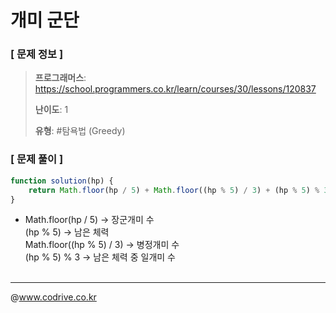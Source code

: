 # 개미 군단

### [ 문제 정보 ]
> **프로그래머스**: https://school.programmers.co.kr/learn/courses/30/lessons/120837
> 
> **난이도**: 1
>
> **유형**: #탐욕법 (Greedy)


### [ 문제 풀이 ]
```JavaScript
function solution(hp) {
    return Math.floor(hp / 5) + Math.floor((hp % 5) / 3) + (hp % 5) % 3;
}
```
- Math.floor(hp / 5) → 장군개미 수<br>(hp % 5) → 남은 체력<br>Math.floor((hp % 5) / 3) → 병정개미 수<br>(hp % 5) % 3 → 남은 체력 중 일개미 수<br><br>


---
@www.codrive.co.kr